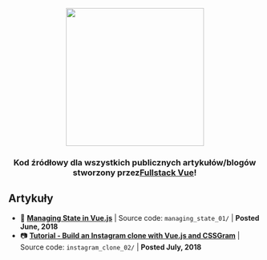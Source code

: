 <div align="center">
  <p>
    <img src="https://i.imgur.com/ESvsOrv.png" width="275"/>
  </p>

  <h3>Kod źródłowy dla wszystkich publicznych artykułów/blogów stworzony przez<a href="https://www.fullstack.io/vue/" target="_blank">Fullstack Vue</a>!</h3>
</div>

## Artykuły
* 💠 <strong><a href="https://medium.com/fullstackio/managing-state-in-vue-js-23a0352b1c87" target="_blank">Managing State in Vue.js</a></strong> | Source code: `managing_state_01/` | <strong>Posted June, 2018</strong>
* 📷 <strong><a href="https://medium.com/fullstackio/tutorial-build-an-instagram-clone-with-vue-js-and-cssgram-24a9f3de0408" target="_blank">Tutorial - Build an Instagram clone with Vue.js and CSSGram</a></strong> | Source code: `instagram_clone_02/` | <strong>Posted July, 2018</strong>
